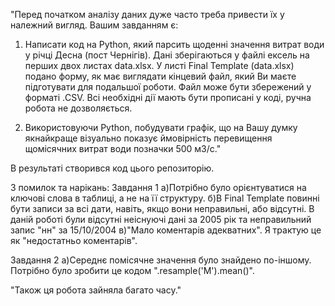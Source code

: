 "Перед початком аналізу даних дуже часто треба привести їх у належний вигляд. Вашим завданням є:

1. Написати код на Python, який парсить щоденні значення витрат води у річці Десна (пост Чернігів). 
Дані зберігаються у файлі ексель на перших двох листах data.xlsx. 
У листі Final Template (data.xlsx) подано форму, як має виглядати кінцевий файл, який Ви маєте підготувати для подальшої роботи. 
Файл може бути збережений у форматі .CSV. 
Всі необхідні дії мають бути прописані у коді, ручна робота не дозволяється.

2. Використовуючи Python, побудувати графік, що на Вашу думку якнайкраще візуально показує ймовірність перевищення щомісячних витрат води позначки 500 м3/с."

В результаті створився код цього репозиторію.

З помилок та нарікань:
Завдання 1
а)Потрібно було орієнтуватися на ключові слова в таблиці, а не на її структуру.
б)В Final Template повинні бути записи за всі дати, навіть, якщо вони неправильні, або відсутні. В даній роботі були відсутні неіснуючі дані за 2005 рік та неправильний запис "нн" за 15/10/2004
в)"Мало коментарів адекватних". Я трактую це як "недостатньо коментарів".

Завдання 2
а)Середнє помісячне значення було знайдено по-іншому. Потрібно було зробити це кодом ".resample('M').mean()".

"Також ця робота зайняла багато часу."
